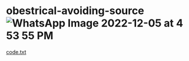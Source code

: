 # obestrical-avoiding-source![WhatsApp Image 2022-12-05 at 4 53 55 PM](https://user-images.githubusercontent.com/116641710/205625773-4fa8bfbc-5dc9-4b09-af99-d13c63e1d9cb.jpeg)
 

[code.txt](https://github.com/Projecto22/obestrical-avoiding-source/files/10153703/code.txt)
